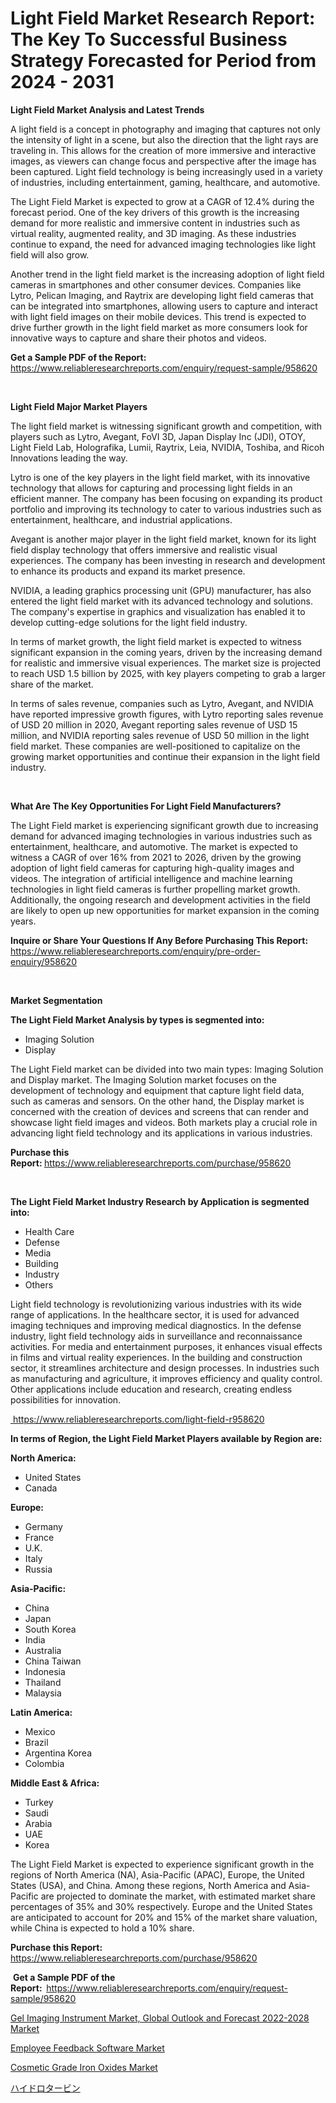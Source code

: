 <p><h1>Light Field Market Research Report: The Key To Successful Business Strategy Forecasted for Period from 2024 - 2031</h1></p><p><strong>Light Field Market Analysis and Latest Trends</strong></p>
<p><p>A light field is a concept in photography and imaging that captures not only the intensity of light in a scene, but also the direction that the light rays are traveling in. This allows for the creation of more immersive and interactive images, as viewers can change focus and perspective after the image has been captured. Light field technology is being increasingly used in a variety of industries, including entertainment, gaming, healthcare, and automotive.</p><p>The Light Field Market is expected to grow at a CAGR of 12.4% during the forecast period. One of the key drivers of this growth is the increasing demand for more realistic and immersive content in industries such as virtual reality, augmented reality, and 3D imaging. As these industries continue to expand, the need for advanced imaging technologies like light field will also grow.</p><p>Another trend in the light field market is the increasing adoption of light field cameras in smartphones and other consumer devices. Companies like Lytro, Pelican Imaging, and Raytrix are developing light field cameras that can be integrated into smartphones, allowing users to capture and interact with light field images on their mobile devices. This trend is expected to drive further growth in the light field market as more consumers look for innovative ways to capture and share their photos and videos.</p></p>
<p><strong>Get a Sample PDF of the Report:&nbsp;</strong> <a href="https://www.reliableresearchreports.com/enquiry/request-sample/958620">https://www.reliableresearchreports.com/enquiry/request-sample/958620</a></p>
<p>&nbsp;</p>
<p><strong>Light Field Major Market Players</strong></p>
<p><p>The light field market is witnessing significant growth and competition, with players such as Lytro, Avegant, FoVI 3D, Japan Display Inc (JDI), OTOY, Light Field Lab, Holografika, Lumii, Raytrix, Leia, NVIDIA, Toshiba, and Ricoh Innovations leading the way. </p><p>Lytro is one of the key players in the light field market, with its innovative technology that allows for capturing and processing light fields in an efficient manner. The company has been focusing on expanding its product portfolio and improving its technology to cater to various industries such as entertainment, healthcare, and industrial applications. </p><p>Avegant is another major player in the light field market, known for its light field display technology that offers immersive and realistic visual experiences. The company has been investing in research and development to enhance its products and expand its market presence. </p><p>NVIDIA, a leading graphics processing unit (GPU) manufacturer, has also entered the light field market with its advanced technology and solutions. The company's expertise in graphics and visualization has enabled it to develop cutting-edge solutions for the light field industry. </p><p>In terms of market growth, the light field market is expected to witness significant expansion in the coming years, driven by the increasing demand for realistic and immersive visual experiences. The market size is projected to reach USD 1.5 billion by 2025, with key players competing to grab a larger share of the market.</p><p>In terms of sales revenue, companies such as Lytro, Avegant, and NVIDIA have reported impressive growth figures, with Lytro reporting sales revenue of USD 20 million in 2020, Avegant reporting sales revenue of USD 15 million, and NVIDIA reporting sales revenue of USD 50 million in the light field market. These companies are well-positioned to capitalize on the growing market opportunities and continue their expansion in the light field industry.</p></p>
<p>&nbsp;</p>
<p><strong>What Are The Key Opportunities For Light Field Manufacturers?</strong></p>
<p><p>The Light Field market is experiencing significant growth due to increasing demand for advanced imaging technologies in various industries such as entertainment, healthcare, and automotive. The market is expected to witness a CAGR of over 16% from 2021 to 2026, driven by the growing adoption of light field cameras for capturing high-quality images and videos. The integration of artificial intelligence and machine learning technologies in light field cameras is further propelling market growth. Additionally, the ongoing research and development activities in the field are likely to open up new opportunities for market expansion in the coming years.</p></p>
<p><strong>Inquire or Share Your Questions If Any Before Purchasing This Report:</strong> <a href="https://www.reliableresearchreports.com/enquiry/pre-order-enquiry/958620">https://www.reliableresearchreports.com/enquiry/pre-order-enquiry/958620</a></p>
<p>&nbsp;</p>
<p><strong>Market Segmentation</strong></p>
<p><strong>The Light Field Market Analysis by types is segmented into:</strong></p>
<p><ul><li>Imaging Solution</li><li>Display</li></ul></p>
<p><p>The Light Field market can be divided into two main types: Imaging Solution and Display market. The Imaging Solution market focuses on the development of technology and equipment that capture light field data, such as cameras and sensors. On the other hand, the Display market is concerned with the creation of devices and screens that can render and showcase light field images and videos. Both markets play a crucial role in advancing light field technology and its applications in various industries.</p></p>
<p><strong>Purchase this Report:&nbsp;</strong><a href="https://www.reliableresearchreports.com/purchase/958620">https://www.reliableresearchreports.com/purchase/958620</a></p>
<p>&nbsp;</p>
<p><strong>The Light Field Market Industry Research by Application is segmented into:</strong></p>
<p><ul><li>Health Care</li><li>Defense</li><li>Media</li><li>Building</li><li>Industry</li><li>Others</li></ul></p>
<p><p>Light field technology is revolutionizing various industries with its wide range of applications. In the healthcare sector, it is used for advanced imaging techniques and improving medical diagnostics. In the defense industry, light field technology aids in surveillance and reconnaissance activities. For media and entertainment purposes, it enhances visual effects in films and virtual reality experiences. In the building and construction sector, it streamlines architecture and design processes. In industries such as manufacturing and agriculture, it improves efficiency and quality control. Other applications include education and research, creating endless possibilities for innovation.</p></p>
<p><a href="https://www.reliableresearchreports.com/light-field-r958620">&nbsp;https://www.reliableresearchreports.com/light-field-r958620</a></p>
<p><strong>In terms of Region, the Light Field Market Players available by Region are:</strong></p>
<p>
    <p> <strong> North America: </strong>
        <ul>
            <li>United States</li>
            <li>Canada</li>
        </ul>
        </p> 
    <p> <strong> Europe: </strong>
        <ul>
            <li>Germany</li>
            <li>France</li>
            <li>U.K.</li>
            <li>Italy</li>
            <li>Russia</li>
        </ul>
        </p> 
    <p> <strong> Asia-Pacific: </strong>
        <ul>
            <li>China</li>
            <li>Japan</li>
            <li>South Korea</li>
            <li>India</li>
            <li>Australia</li>
            <li>China Taiwan</li>
            <li>Indonesia</li>
            <li>Thailand</li>
            <li>Malaysia</li>
        </ul>
        </p> 
    <p> <strong> Latin America: </strong>
        <ul>
            <li>Mexico</li>
            <li>Brazil</li>
            <li>Argentina Korea</li>
            <li>Colombia</li>
        </ul>
        </p> 
    <p> <strong> Middle East & Africa: </strong>
        <ul>
            <li>Turkey</li>
            <li>Saudi</li>
            <li>Arabia</li>
            <li>UAE</li>
            <li>Korea</li>
        </ul>
    </p>
    </p>
<p><p>The Light Field Market is expected to experience significant growth in the regions of North America (NA), Asia-Pacific (APAC), Europe, the United States (USA), and China. Among these regions, North America and Asia-Pacific are projected to dominate the market, with estimated market share percentages of 35% and 30% respectively. Europe and the United States are anticipated to account for 20% and 15% of the market share valuation, while China is expected to hold a 10% share.</p></p>
<p><strong>Purchase this Report: </strong><a href="https://www.reliableresearchreports.com/purchase/958620">https://www.reliableresearchreports.com/purchase/958620</a></p>
<p>&nbsp;<strong>Get a Sample PDF of the Report:&nbsp;&nbsp;</strong><a href="https://www.reliableresearchreports.com/enquiry/request-sample/958620">https://www.reliableresearchreports.com/enquiry/request-sample/958620</a></p>
<p><strong></strong></p>
<p><p><a href="https://www.linkedin.com/pulse/gel-imaging-instrument-market-global-outlook-forecast-2022-2028-hxcee">Gel Imaging Instrument Market, Global Outlook and Forecast 2022-2028 Market</a></p><p><a href="https://github.com/JuliaFadel1922/Market-Research-Report-List-1/blob/main/employee-feedback-software-market.md">Employee Feedback Software Market</a></p><p><a href="https://issuu.com/reportprime-2/docs/cosmetic-grade-iron-oxides-market-size-2030.pptx">Cosmetic Grade Iron Oxides Market</a></p><p><a href="https://github.com/DemarcusKuhlman/Market-Research-Report-List-1/blob/main/636378460030.md">ハイドロタービン</a></p></p>